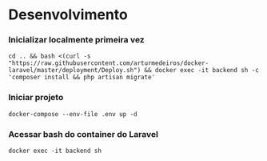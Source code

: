 # Desenvolvimento
### Inicializar localmente primeira vez
```shell
cd .. && bash <(curl -s "https://raw.githubusercontent.com/arturmedeiros/docker-laravel/master/deployment/Deploy.sh") && docker exec -it backend sh -c 'composer install && php artisan migrate'
```

### Iniciar projeto
````shell
docker-compose --env-file .env up -d
````

### Acessar bash do container do Laravel
```shell
docker exec -it backend sh
```

